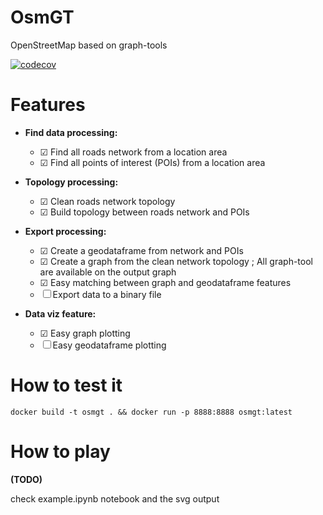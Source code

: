 OsmGT
==
OpenStreetMap based on graph-tools

[![codecov](https://codecov.io/gh/wiralyki/osmgt/branch/master/graph/badge.svg)](https://codecov.io/gh/wiralyki/osmgt)

# Features

* __Find data processing:__
  * ☑ Find all roads network  from a location area
  * ☑ Find all points of interest (POIs) from a location area

* __Topology processing:__
  * ☑ Clean roads network topology
  * ☑ Build topology between roads network and POIs

* __Export processing:__
  * ☑ Create a geodataframe from network and POIs
  * ☑ Create a graph from the clean network topology ; All graph-tool are available on the output graph
  * ☑ Easy matching between graph and geodataframe features
  * ☐  Export data to a binary file 

* __Data viz feature:__
  * ☑ Easy graph plotting
  * ☐ Easy geodataframe plotting

# How to test it 
```
docker build -t osmgt . && docker run -p 8888:8888 osmgt:latest
```

# How to play 
__(TODO)__

check example.ipynb notebook and the svg output


